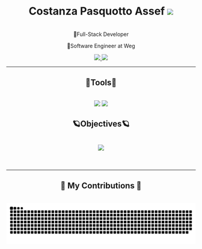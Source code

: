 
<h1 align="center"> <br>
    Costanza Pasquotto Assef <img src="https://skillicons.dev/icons?i=linux" /><br>
</h1> <br>
<div align="center">
🐘Full-Stack Developer<p>
 </div>
 <div align="center">
🐂Software Engineer at Weg<p>
 </div>
 
<div align="center"> 
  <a href="mailto:pinassef22@gmail.com">
    <img src="https://img.shields.io/badge/Gmail-333333?style=for-the-badge&logo=gmail&logoColor" />
  </a>
  <a href="https://br.linkedin.com/in/costanzaassef" target="_blank">
    <img src="https://img.shields.io/badge/LinkedIn-0077B5?style=for-the-badge&logo=linkedin&logoColor=white" target="_blank" />
  </a>
</div>

 <hr/>
 
<h2 align="center">🚀Tools🚀</h2>
<br/>
<div align="center">
    <img src="https://skillicons.dev/icons?i=react,bootstrap,html,css,vscode,github,tailwind,git,ruby,stackoverflow,unity,vercel,heroku,gitlab" />
    <img src="https://skillicons.dev/icons?i=nodejs,python,javascript,mongodb,nextjs,mysql,docker,replit,arduino,unrealengine,notion" /><br>
</div>

<h2 align="center">🪐Objectives🪐</h2>
<br/>
<div align="center">
    <img src="https://skillicons.dev/icons?i=java,c,swift,go,kotlin,typescript,r,blender,cpp,php" />

</div>

<br/>


<br/>
<hr/>

<div align="center">
  <h2>🐍 My Contributions 🐍</h2>
  <br>
  <img alt="snake eating my contributions" src="https://raw.githubusercontent.com/salesp07/salesp07/output/github-contribution-grid-snake.svg" />
  
  <br/><br/><br/>
</div>

